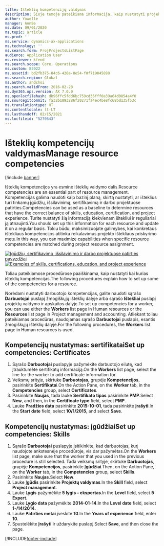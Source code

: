 ```yaml
---
title: Išteklių kompetencijų valdymas
description: Šioje temoje pateikiama informacija, kaip nustatyti projekto išteklių kompetencijas.
author: Yowelle
manager: AnnBe
ms.date: 09/01/2020
ms.topic: article
ms.prod: ''
ms.service: dynamics-ax-applications
ms.technology: ''
ms.search.form: ProjProjectsListPage
audience: Application User
ms.reviewer: kfend
ms.search.scope: Core, Operations
ms.custom: 82022
ms.assetid: bd2fb375-84c6-428a-8e54-f0f719045898
ms.search.region: Global
ms.author: andchoi
ms.search.validFrom: 2016-02-28
ms.dyn365.ops.version: AX 7.0.0
ms.openlocfilehash: db96ffc5fdd6bc759cd35fff0a39a64d9854a4f0
ms.sourcegitcommit: fa32b1893286f20271fa4ec4be8fc68bd135f53c
ms.translationtype: HT
ms.contentlocale: lt-LT
ms.lasthandoff: 02/15/2021
ms.locfileid: "5270643"
---
```

# <a name="manage-resource-competencies"></a><span data-ttu-id="df49f-103">Išteklių kompetencijų valdymas</span><span class="sxs-lookup"><span data-stu-id="df49f-103">Manage resource competencies</span></span>

[!include [banner](../includes/banner.md)]

<span data-ttu-id="df49f-104">Išteklių kompetencijos yra esminė išteklių valdymo dalis.</span><span class="sxs-lookup"><span data-stu-id="df49f-104">Resource competencies are an essential part of resource management.</span></span> <span data-ttu-id="df49f-105">Kompetencijas galima naudoti kaip bazinį planą, skirtą nustatyti, ar išteklius turi tinkamų įgūdžių, išsilavinimą, sertifikavimą ir darbo projektuose patirties.</span><span class="sxs-lookup"><span data-stu-id="df49f-105">Competencies can be used as a baseline to determine resources that have the correct balance of skills, education, certification, and project experience.</span></span> <span data-ttu-id="df49f-106">Turite nustatyti šią informaciją kiekvienam ištekliui ir reguliariai ją atnaujinti.</span><span class="sxs-lookup"><span data-stu-id="df49f-106">You should set up this information for each resource and update it on a regular basis.</span></span> <span data-ttu-id="df49f-107">Tokiu būdu, maksimizuojate galimybes, kai konkretaus ištekliaus kompetencijos atitinka reikalavimus projekto ištekliaus priskyrimo metu.</span><span class="sxs-lookup"><span data-stu-id="df49f-107">In this way, you can maximize capabilities when specific resource competencies are matched during project resource assignment.</span></span>

<span data-ttu-id="df49f-108">[![Įgūdžių, sertifikavimo, išsilavinimo ir darbo projektuose patirties pavyzdžiai](./media/projectresourcing06-1024x383.jpg)](./media/projectresourcing06.jpg)</span><span class="sxs-lookup"><span data-stu-id="df49f-108">[![Examples of skills, certifications, education, and project experience](./media/projectresourcing06-1024x383.jpg)](./media/projectresourcing06.jpg)</span></span>

<span data-ttu-id="df49f-109">Toliau pateikiamose procedūrose paaiškinama, kaip nustatyti kai kurias išteklių kompetencijas.</span><span class="sxs-lookup"><span data-stu-id="df49f-109">The following procedures explain how to set up some of the competencies for a resource.</span></span>

<span data-ttu-id="df49f-110">Norėdami nustatyti darbuotojo kompetencijas, galite naudoti sąrašo **Darbuotojai** puslapį žmogiškųjų išteklių dalyje arba sąrašo **Ištekliai** puslapį projektų valdymo ir apskaitos dalyje.</span><span class="sxs-lookup"><span data-stu-id="df49f-110">To set up competencies for a worker, you can use either the **Workers** list page in Human resources or the **Resources** list page in Project management and accounting.</span></span> <span data-ttu-id="df49f-111">Atliekant toliau pateikiamas procedūras, naudojamas sąrašo **Darbuotojai** puslapis, esantis žmogiškųjų išteklių dalyje.</span><span class="sxs-lookup"><span data-stu-id="df49f-111">For the following procedures, the **Workers** list page in Human resources is used.</span></span>

## <a name="set-up-competencies-certificates"></a><span data-ttu-id="df49f-112">Kompetencijų nustatymas: sertifikatai</span><span class="sxs-lookup"><span data-stu-id="df49f-112">Set up competencies: Certificates</span></span>

1. <span data-ttu-id="df49f-113">Sąrašo **Darbuotojai** puslapyje pažymėkite darbuotojo eilutę, kad įtrauktumėte sertifikatų informaciją.</span><span class="sxs-lookup"><span data-stu-id="df49f-113">On the **Workers** list page, select the line for the worker to add certificate information for.</span></span>
2. <span data-ttu-id="df49f-114">Veiksmų srityje, skirtuke **Darbuotojas**, grupėje **Kompetencijos**, pasirinkite **Sertifikatai**.</span><span class="sxs-lookup"><span data-stu-id="df49f-114">On the Action Pane, on the **Worker** tab, in the **Competencies** group, select **Certificates**.</span></span>
3. <span data-ttu-id="df49f-115">Pasirinkite **Naujas**, tada lauke **Sertifikato tipas** pasirinkite **PMP**.</span><span class="sxs-lookup"><span data-stu-id="df49f-115">Select **New**, and then, in the **Certificate type** field, select **PMP**.</span></span>
4. <span data-ttu-id="df49f-116">Lauke **Pradžios data** pasirinkite **2015-10-01**, tada pasirinkite **Įrašyti**.</span><span class="sxs-lookup"><span data-stu-id="df49f-116">In the **Start date** field, select **10/1/2015**, and select **Save**.</span></span>

## <a name="set-up-competencies-skills"></a><span data-ttu-id="df49f-117">Kompetencijų nustatymas: įgūdžiai</span><span class="sxs-lookup"><span data-stu-id="df49f-117">Set up competencies: Skills</span></span>

1. <span data-ttu-id="df49f-118">Sąrašo **Darbuotojai** puslapyje įsitikinkite, kad darbuotojas, kurį naudojote ankstesnėje procedūroje, vis dar pažymėtas.</span><span class="sxs-lookup"><span data-stu-id="df49f-118">On the **Workers** list page, make sure that the worker that you used in the previous procedure is still selected.</span></span> <span data-ttu-id="df49f-119">Tada veiksmų srityje, skirtuke **Darbuotojas**, grupėje **Kompetencijos**, pasirinkite **Įgūdžiai**.</span><span class="sxs-lookup"><span data-stu-id="df49f-119">Then, on the Action Pane, on the **Worker** tab, in the **Competencies** group, select **Skills**.</span></span>
2. <span data-ttu-id="df49f-120">Pasirinkite **Naujas**.</span><span class="sxs-lookup"><span data-stu-id="df49f-120">Select **New**.</span></span>
3. <span data-ttu-id="df49f-121">Lauke **Įgūdis** pasirinkite **Projektų valdymas**.</span><span class="sxs-lookup"><span data-stu-id="df49f-121">In the **Skill** field, select **Project management**.</span></span>
4. <span data-ttu-id="df49f-122">Lauke **Lygis** pažymėkite **5 lygis – ekspertas**.</span><span class="sxs-lookup"><span data-stu-id="df49f-122">In the **Level** field, select **5 Expert**.</span></span>
5. <span data-ttu-id="df49f-123">Lauke **Lygio data** pažymėkite **2014-01-14**.</span><span class="sxs-lookup"><span data-stu-id="df49f-123">In the **Level date** field, select **1-/14/2014**.</span></span>
6. <span data-ttu-id="df49f-124">Lauke **Patirties metai** įveskite **10**.</span><span class="sxs-lookup"><span data-stu-id="df49f-124">In the **Years of experience** field, enter **10**.</span></span>
7. <span data-ttu-id="df49f-125">Spustelėkite **Įrašyti** ir uždarykite puslapį.</span><span class="sxs-lookup"><span data-stu-id="df49f-125">Select **Save**, and then close the page.</span></span>


[!INCLUDE[footer-include](../includes/footer-banner.md)]